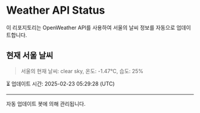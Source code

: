 
# Weather API Status

이 리포지토리는 OpenWeather API를 사용하여 서울의 날씨 정보를 자동으로 업데이트합니다.

## 현재 서울 날씨
> 서울의 현재 날씨: clear sky, 온도: -1.47°C, 습도: 25%

⏳ 업데이트 시간: 2025-02-23 05:29:28 (UTC)

---
자동 업데이트 봇에 의해 관리됩니다.
